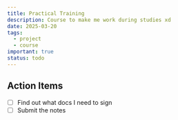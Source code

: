 ```yaml
---
title: Practical Training
description: Course to make me work during studies xd
date: 2025-03-20
tags:
  - project
  - course
important: true
status: todo
---
```


## Action Items

- [ ] Find out what docs I need to sign
- [ ] Submit the notes
